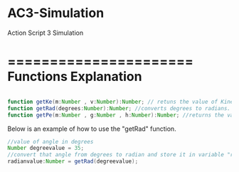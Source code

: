 AC3-Simulation
==============

Action Script 3 Simulation

======================
Functions Explanation
======================
```ActionScript

function getKe(m:Number , v:Number):Number; // retuns the value of Kinetic Energy. Takes two arguments(two Numbers).
function getRad(degrees:Number):Number; //converts degrees to radians. Takes a degree value as an argument. Returns the radian value
function getPe(m:Number , g:Number , h:Number):Number; //returns the value of Potential Energy. Takes three arguments.

```

Below is an example of how to use the "getRad" function.
```ActionScript
//value of angle in degrees
Number degreevalue = 35;
//convert that angle from degrees to radian and store it in variable "radianvalue"
radianvalue:Number = getRad(degreevalue);
```
